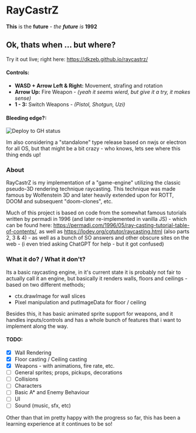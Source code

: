 # RayCastrZ
**This** is the **future** - *the **future** is* **1992**
## Ok, thats when ... but where?
Try it out live; right here: https://dkzeb.github.io/raycastrz/

#### Controls:

- **WASD + Arrow Left & Right:** Movement, strafing and rotation
- **Arrow Up:** Fire Weapon - *(yeah it seems wierd, but give it a try, it makes sense)*
- **1 - 3:** Switch Weapons - *(Pistol, Shotgun, Uzi)*

#### Bleeding edge?: 

![Deploy to GH status](https://github.com/dkzeb/raycastrz/actions/workflows/deploy-release.yml/badge.svg)

Im also considering a "standalone" type release based on nwjs or electron for all OS, but that might be a bit crazy - who knows, lets see where this thing ends up!
### About
RayCastrZ is my implementation of a "game-engine" utilizing the classic pseudo-3D rendering technique raycasting.
This technique was made famous by Wolfenstein 3D and later heavily extended upon for ROTT, DOOM and subsequent "doom-clones", etc.

Much of this project is based on code from the somewhat famous tutorials written by permadi in 1996 (and later re-implemented in vanilla JS) - which can be found here: https://permadi.com/1996/05/ray-casting-tutorial-table-of-contents/, as well as https://lodev.org/cgtutor/raycasting.html (also parts 2, 3 & 4) - as well as a bunch of SO answers and other obscure sites on the web - (i even tried asking ChatGPT for help - but it got confused) 

### What it do? / What it don't?
Its a basic raycasting engine, in it's current state it is probably not fair to actually call it an engine, but basically it renders walls, floors and ceilings - based on two different methods; 
- ctx.drawImage for wall slices
- Pixel manipulation and putImageData for floor / ceiling 

Besides this, it has basic animated sprite support for weapons, and it handles inputs/controls and has a whole bunch of features that i want to implement along the way.

#### TODO:
- [x] Wall Rendering
- [x] Floor casting / Ceiling casting
- [x] Weapons - with animations, fire rate, etc.
- [ ] General sprites; props, pickups, decorations 
- [ ] Collisions
- [ ] Characters 
- [ ] Basic A* and Enemy Behaviour
- [ ] UI
- [ ] Sound (music, sfx, etc)

Other than that im pretty happy with the progress so far, this has been a learning experience at it continues to be so!



